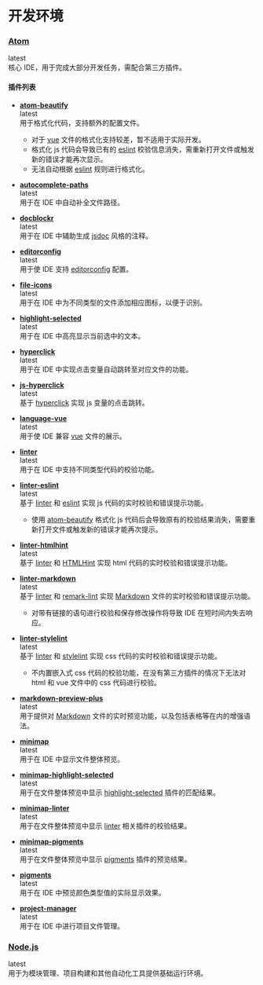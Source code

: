 # 开发环境

### [Atom](https://atom.io/)
latest  
核心 IDE，用于完成大部分开发任务，需配合第三方插件。

#### 插件列表
*   **[atom-beautify](https://atom.io/packages/atom-beautify)**  
    latest  
    用于格式化代码，支持额外的配置文件。
    *   对于 [vue](http://cn.vuejs.org/) 文件的格式化支持较差，暂不适用于实际开发。
    *   格式化 js 代码会导致已有的 [eslint](http://eslint.org/) 校验信息消失，需重新打开文件或触发新的错误才能再次显示。
    *   无法自动根据 [eslint](http://eslint.org/) 规则进行格式化。

*   **[autocomplete-paths](https://atom.io/packages/autocomplete-paths)**  
    latest  
    用于在 IDE 中自动补全文件路径。

*   **[docblockr](https://atom.io/packages/docblockr)**  
    latest  
    用于在 IDE 中辅助生成 [jsdoc](http://usejsdoc.org/) 风格的注释。

*   **[editorconfig](https://atom.io/packages/editorconfig)**  
    latest  
    用于使 IDE 支持 [editorconfig](http://editorconfig.org/) 配置。

*   **[file-icons](https://atom.io/packages/file-icons)**  
    latest  
    用于在 IDE 中为不同类型的文件添加相应图标，以便于识别。

*   **[highlight-selected](https://atom.io/packages/highlight-selected)**  
    latest  
    用于在 IDE 中高亮显示当前选中的文本。

*   **[hyperclick](https://atom.io/packages/hyperclick)**  
    latest  
    用于在 IDE 中实现点击变量自动跳转至对应文件的功能。

*   **[js-hyperclick](https://atom.io/packages/js-hyperclick)**  
    latest  
    基于 [hyperclick](https://atom.io/packages/hyperclick) 实现 js 变量的点击跳转。

*   **[language-vue](https://atom.io/packages/language-vue)**  
    latest  
    用于使 IDE 兼容 [vue](http://cn.vuejs.org/) 文件的展示。

*   **[linter](https://atom.io/packages/linter)**  
    latest  
    用于在 IDE 中支持不同类型代码的校验功能。

*   **[linter-eslint](https://atom.io/packages/linter-eslint)**  
    latest  
    基于 [linter](https://atom.io/packages/linter) 和 [eslint](http://eslint.org/) 实现 js 代码的实时校验和错误提示功能。
    *   使用 [atom-beautify](https://atom.io/packages/atom-beautify) 格式化 js 代码后会导致原有的校验结果消失，需要重新打开文件或触发新的错误才能再次提示。

*   **[linter-htmlhint](https://atom.io/packages/linter-htmlhint)**  
    latest  
    基于 [linter](https://atom.io/packages/linter) 和 [HTMLHint](https://github.com/htmllint/htmllint) 实现 html 代码的实时校验和错误提示功能。

*   **[linter-markdown](https://atom.io/packages/linter-markdown)**  
    latest  
    基于 [linter](https://atom.io/packages/linter) 和 [remark-lint](https://github.com/wooorm/remark-lint) 实现 [Markdown](http://www.jianshu.com/p/1e402922ee32/) 文件的实时校验和错误提示功能。
    *   对带有链接的语句进行校验和保存修改操作将导致 IDE 在短时间内失去响应。

*   **[linter-stylelint](https://atom.io/packages/linter-stylelint)**  
    latest  
    基于 [linter](https://atom.io/packages/linter) 和 [stylelint](https://github.com/stylelint/stylelint) 实现 css 代码的实时校验和错误提示功能。
    *   不内置嵌入式 css 代码的校验功能，在没有第三方插件的情况下无法对 html 和 vue 文件中的 css 代码进行校验。

*   **[markdown-preview-plus](https://atom.io/packages/markdown-preview-plus)**  
    latest  
    用于提供对 [Markdown](http://www.jianshu.com/p/1e402922ee32/) 文件的实时预览功能，以及包括表格等在内的增强语法。

*   **[minimap](https://atom.io/packages/minimap)**  
    latest  
    用于在 IDE 中显示文件整体预览。

*   **[minimap-highlight-selected](https://atom.io/packages/minimap-highlight-selected)**  
    latest  
    用于在文件整体预览中显示 [highlight-selected](https://atom.io/packages/highlight-selected) 插件的匹配结果。

*   **[minimap-linter](https://atom.io/packages/minimap-linter)**  
    latest  
    用于在文件整体预览中显示 [linter](https://atom.io/packages/linter) 相关插件的校验结果。

*   **[minimap-pigments](https://atom.io/packages/minimap-pigments)**  
    latest  
    用于在文件整体预览中显示 [pigments](https://atom.io/packages/pigments) 插件的预览结果。

*   **[pigments](https://atom.io/packages/pigments)**  
    latest  
    用于在 IDE 中预览颜色类型值的实际显示效果。

*   **[project-manager](https://atom.io/packages/project-manager)**  
    latest  
    用于在 IDE 中进行项目文件管理。

### [Node.js](https://nodejs.org/en/)
latest  
用于为模块管理、项目构建和其他自动化工具提供基础运行环境。
